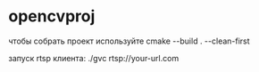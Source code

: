 # opencvproj
чтобы собрать проект используйте
cmake --build . --clean-first

запуск rtsp клиента:
./gvc rtsp://your-url.com
